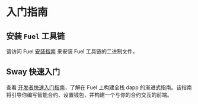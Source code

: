 # 入门指南

## 安装 `Fuel` 工具链

请访问 Fuel [安装指南](https://docs.fuel.network/guides/installation) 来安装 Fuel 工具链的二进制文件。

## Sway 快速入门

查看 [开发者快速入门指南](https://docs.fuel.network/guides/quickstart/)，了解在 Fuel 上构建全栈 dapp 的渐进式指南。该指南将引导你编写智能合约、设置钱包，并构建一个与你的合约交互的前端。
